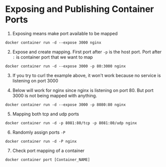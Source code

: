 # Exposing and Publishing Container Ports
1. Exposing means make port available to be mapped
```
docker container run -d --expose 3000 nginx
```
2. Expose and create mapping. First port after `-p` is the host port. Port after `:` is container port that we want to map
```
docker container run -d --expose 3000 -p 80:3000 nginx
```
3. If you try to curl the example above, it won't work because no service is listening on port 3000

4. Below will work for nginx since nginx is listening on port 80. But port 3000 is not being mapped with anything.
```
docker container run -d --expose 3000 -p 8080:80 nginx
```
5. Mapping both tcp and udp ports
```
docker container run -d -p 8081:80/tcp -p 8081:80/udp nginx
```
6. Randomly assign ports `-P`
```
docker container run -d -P nginx
```
7. Check port mapping of a container
```
docker container port [Container_NAME]
```

